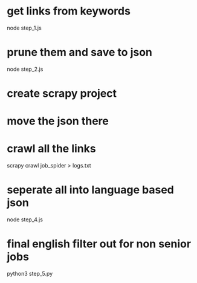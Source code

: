 # get links from keywords
node step_1.js

# prune them and save to json
node step_2.js

# create scrapy project
# move the json there

# crawl all the links
scrapy crawl job_spider > logs.txt

# seperate all into language based json
node step_4.js

# final english filter out for non senior jobs
python3 step_5.py
